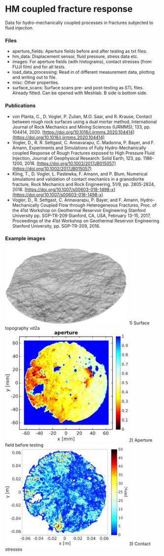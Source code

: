 # HM coupled fracture response
Data for hydro-mechanically coupled processes in fractures subjected to fluid injection.

### Files
- aperture_fields: Aperture fields before and after testing as txt files.
- hm_data: Displacement sensor, fluid pressure, stress data etc.
- images: For aperture fields (with histograms), contact stresses (from FUJI film) and for all tests.
- load_data_processing: Read in of different measurement data, plotting and writing out to file.
- misc: Other properties.
- surface_scans: Surface scans pre- and post-testing as STL files. Already fitted. Can be opened with Meshlab. B side is bottom side.

### Publications
- von Planta, C., D. Vogler, P. Zulian, M.O. Saar, and R. Krause, Contact between rough rock surfaces using a dual mortar method, International Journal of Rock Mechanics and Mining Sciences (IJRMMS), 133, pp. 104414, 2020. [https://doi.org/10.1016/j.ijrmms.2020.104414](https://doi.org/10.1016/j.ijrmms.2020.104414)
- Vogler, D., R. R. Settgast, C. Annavarapu, C. Madonna, P. Bayer, and F. Amann, Experiments and Simulations of Fully Hydro-Mechanically coupled Response of Rough Fractures exposed to High Pressure Fluid Injection, Journal of Geophysical Research: Solid Earth, 123, pp. 1186-1200, 2018. [https://doi.org/10.1002/2017JB015057](https://doi.org/10.1002/2017JB015057)
- Kling, T., D. Vogler, L. Pastewka, F. Amann, and P. Blum, Numerical simulations and validation of contact mechanics in a granodiorite fracture, Rock Mechanics and Rock Engineering, 51/9, pp. 2805-2824, 2018. [https://doi.org/10.1007/s00603-018-1498-x](https://doi.org/10.1007/s00603-018-1498-x)  
- Vogler, D., R. Settgast, C. Annavarapu, P. Bayer, and F. Amann, Hydro-Mechanically Coupled Flow through Heterogeneous Fractures, Proc. of the 41st Workshop on Geothermal Reservoir Engineering Stanford University pp. SGP-TR-209 Stanford, CA, USA, February 13-15, 2017, Proceedings of the 41st Workshop on Geothermal Reservoir Engineering Stanford University, pp. SGP-TR-209, 2016.

### Example images
<img src="./images/ethz_vd2a_topographie.png" width="400">
1) Surface topography vd2a  


<img src="./images/aperture_fields/pre-testing/eth_psu_ethz_vd2_aperture_woInOutlet.png" width="400">
2) Aperture field before testing  


<img src="./images/contact_stress_films/vd2/ethz_vd2_120_absoluteColorbar.png" width="400">
3) Contact stresses
